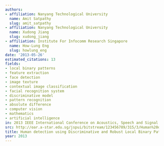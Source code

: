 ```yaml
---
authors:
- affiliation: Nanyang Technological University
  name: Amit Satpathy
  slug: amit_satpathy
- affiliation: Nanyang Technological University
  name: Xudong Jiang
  slug: xudong_jiang
- affiliation: Institute For Infocomm Research Singapore
  name: How-Lung Eng
  slug: howlung_eng
date: '2013-05-26'
estimated_citations: 13
fields:
- local binary patterns
- feature extraction
- face detection
- image texture
- contextual image classification
- facial recognition system
- discriminative model
- pattern recognition
- absolute difference
- computer vision
- mathematics
- artificial intelligence
in: 2013 IEEE International Conference on Acoustics, Speech and Signal Processing
src: http://oar.a-star.edu.sg/jspui/bitstream/123456789/315/3/Human%20detection%20using%20Discriminative%20and%20Robust%20Local%20Binary%20Pattern.pdf
title: Human detection using Discriminative and Robust Local Binary Pattern
year: 2013
---
```

